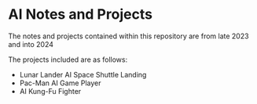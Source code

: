 <h1>AI Notes and Projects</h1>
<p>The notes and projects contained within this repository are from late 2023 and into 2024</p>

<p>The projects included are as follows:</p>
<ul>
  <li>Lunar Lander AI Space Shuttle Landing</li>
  <li>Pac-Man AI Game Player</li>
  <li>AI Kung-Fu Fighter</li>
</ul>
